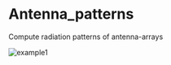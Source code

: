 # Antenna_patterns
Compute radiation patterns of antenna-arrays


![example1](https://github.com/badber/Antenna_patterns/tree/master/figs/Radiation_pattern.jpg)
